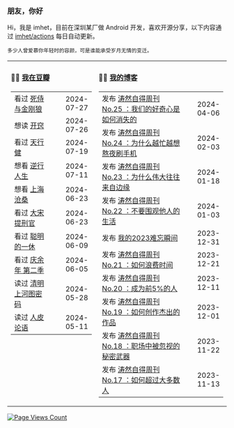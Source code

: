 ### 朋友，你好

Hi，我是 imhet，目前在深圳某厂做 Android 开发，喜欢开源分享，以下内容通过 <a href="https://github.com/imhet/imhet/actions" target="_blank">imhet/actions</a> 每日自动更新。

<!-- juzi starts -->
```
多少人曾爱慕你年轻时的容颜，可是谁能承受岁月无情的变迁。
```
<!-- juzi ends -->


<table width="900px">
<tr>
<td valign="top" width="40%">

#### 🤾‍♂️  <a href="https://www.douban.com/people/heyitao/" target="_blank">我在豆瓣</a>

<!-- douban starts -->
| | |
 |:------------- | -------------: |
| 看过 <a href='http://movie.douban.com/subject/26957900/' target='_blank'>死侍与金刚狼</a> | 2024-07-27 |
| 想读 <a href='https://book.douban.com/subject/36234931/' target='_blank'>开窍</a> | 2024-07-26 |
| 看过 <a href='http://movie.douban.com/subject/35656028/' target='_blank'>天行健</a> | 2024-07-19 |
| 想看 <a href='http://movie.douban.com/subject/36774001/' target='_blank'>逆行人生</a> | 2024-07-11 |
| 想看 <a href='http://movie.douban.com/subject/2381059/' target='_blank'>上海沧桑</a> | 2024-06-23 |
| 看过 <a href='http://movie.douban.com/subject/2239292/' target='_blank'>大宋提刑官</a> | 2024-06-23 |
| 看过 <a href='http://movie.douban.com/subject/1883755/' target='_blank'>聪明的一休</a> | 2024-06-09 |
| 看过 <a href='http://movie.douban.com/subject/34937650/' target='_blank'>庆余年 第二季</a> | 2024-06-05 |
| 读过 <a href='https://book.douban.com/subject/26265745/' target='_blank'>清明上河图密码</a> | 2024-05-28 |
| 读过 <a href='https://book.douban.com/subject/5390091/' target='_blank'>人皮论语</a> | 2024-05-11 |
<!-- douban ends -->

</td>


<td valign="top" width="60%">

#### 🤹‍♀️ <a href="https://heyitao.com/" target="_blank">我的博客</a>

<!-- blog starts -->
| | |
 |:------------- | -------------: |
| 发布 <a href='http://heyitao.com/post/beyond-code-weekly-025' target='_blank'>涛然自得周刊 No.25 ：我们的好奇心是如何消失的</a> | 2024-04-06 |
| 发布 <a href='http://heyitao.com/post/beyond-code-weekly-024' target='_blank'>涛然自得周刊 No.24 ：为什么越忙越想熬夜刷手机</a> | 2024-02-03 |
| 发布 <a href='http://heyitao.com/post/beyond-code-weekly-023' target='_blank'>涛然自得周刊 No.23 ：为什么伟大往往来自边缘</a> | 2024-01-18 |
| 发布 <a href='http://heyitao.com/post/beyond-code-weekly-022' target='_blank'>涛然自得周刊 No.22 ：不要围观他人的生活</a> | 2024-01-03 |
| 发布 <a href='http://heyitao.com/post/my-2023' target='_blank'>我的2023难忘瞬间</a> | 2023-12-31 |
| 发布 <a href='http://heyitao.com/post/beyond-code-weekly-021' target='_blank'>涛然自得周刊 No.21 ：如何浪费时间</a> | 2023-12-21 |
| 发布 <a href='http://heyitao.com/post/beyond-code-weekly-020' target='_blank'>涛然自得周刊 No.20 ：成为前5%的人</a> | 2023-12-11 |
| 发布 <a href='http://heyitao.com/post/beyond-code-weekly-019' target='_blank'>涛然自得周刊 No.19 ：如何创作杰出的作品</a> | 2023-12-01 |
| 发布 <a href='http://heyitao.com/post/beyond-code-weekly-018' target='_blank'>涛然自得周刊 No.18 ：职场中被忽视的秘密武器</a> | 2023-11-22 |
| 发布 <a href='http://heyitao.com/post/beyond-code-weekly-017' target='_blank'>涛然自得周刊 No.17 ：如何超过大多数人</a> | 2023-11-13 |
<!-- blog ends -->

</td>
</tr>


</table>

[![Page Views Count](https://badges.toozhao.com/badges/01HG0ZMWVAHYZ149GQ6Z5JYVF5/green.svg)](https://badges.toozhao.com/stats/01HG0ZMWVAHYZ149GQ6Z5JYVF5 "Since 2023-11-24")